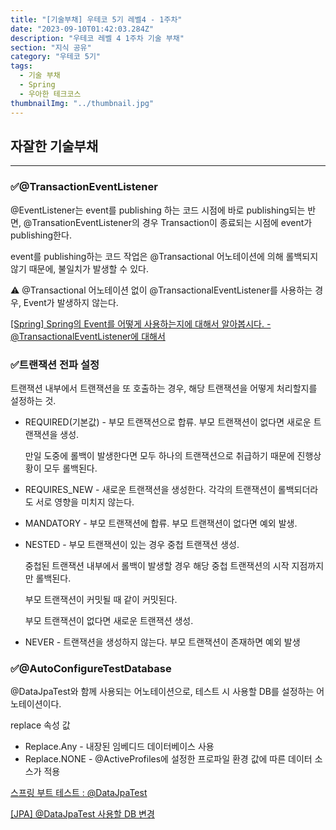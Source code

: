 ```yaml
---
title: "[기술부채] 우테코 5기 레벨4 - 1주차"
date: "2023-09-10T01:42:03.284Z"
description: "우테코 레벨 4 1주차 기술 부채"
section: "지식 공유" 
category: "우테코 5기"
tags:
  - 기술 부채
  - Spring
  - 우아한 테크코스
thumbnailImg: "../thumbnail.jpg"
---
```


## 자잘한 기술부채

---

### ✅@TransactionEventListener

@EventListener는 event를 publishing 하는 코드 시점에 바로 publishing되는 반면, @TransationEventListener의 경우 Transaction이 종료되는 시점에 event가 publishing한다.

event를 publishing하는 코드 작업은 @Transactional 어노테이션에 의해 롤백되지 않기 때문에, 불일치가 발생할 수 있다.

<aside>
⚠️ @Transactional 어노테이션 없이 @TransactionalEventListener를 사용하는 경우, Event가 발생하지 않는다.

</aside>

[[Spring] Spring의 Event를 어떻게 사용하는지에 대해서 알아봅시다. - @TransactionalEventListener에 대해서](https://sabarada.tistory.com/188)

### ✅트랜잭션 전파 설정

트랜잭션 내부에서 트랜잭션을 또 호출하는 경우, 해당 트랜잭션을 어떻게 처리할지를 설정하는 것.

- REQUIRED(기본값) - 부모 트랜잭션으로 합류. 부모 트랜잭션이 없다면 새로운 트랜잭션을 생성.
    
    만일 도중에 롤백이 발생한다면 모두 하나의 트랜잭션으로 취급하기 때문에 진행상황이 모두 롤백된다.
    
- REQUIRES_NEW - 새로운 트랜잭션을 생성한다. 각각의 트랜잭션이 롤백되더라도 서로 영향을 미치지 않는다.
- MANDATORY - 부모 트랜잭션에 합류. 부모 트랜잭션이 없다면 예외 발생.
- NESTED - 부모 트랜잭션이 있는 경우 중첩 트랜잭션 생성.
    
    중첩된 트랜잭션 내부에서 롤백이 발생할 경우 해당 중첩 트랜잭션의 시작 지점까지만 롤백된다.
    
    부모 트랜잭션이 커밋될 때 같이 커밋된다.
    
    부모 트랜잭션이 없다면 새로운 트랜잭션 생성.
    
- NEVER - 트랜잭션을 생성하지 않는다. 부모 트랜잭션이 존재하면 예외 발생

### ✅@AutoConfigureTestDatabase

@DataJpaTest와 함께 사용되는 어노테이션으로, 테스트 시 사용할 DB를 설정하는 어노테이션이다.

replace 속성 값

- Replace.Any - 내장된 임베디드 데이터베이스 사용
- Replace.NONE - @ActiveProfiles에 설정한 프로파일 환경 값에 따른 데이터 소스가 적용

[스프링 부트 테스트 : @DataJpaTest](https://webcoding-start.tistory.com/20)

[[JPA] @DataJpaTest 사용할 DB 변경](https://emgc.tistory.com/143)